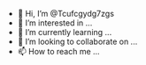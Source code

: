 - 👋 Hi, I’m @Tcufcgydg7zgs
- 👀 I’m interested in ...
- 🌱 I’m currently learning ...
- 💞️ I’m looking to collaborate on ...
- 📫 How to reach me ...

<!---
Tcufcgydg7zgs/Tcufcgydg7zgs is a ✨ special ✨ repository because its `README.md` (this file) appears on your GitHub profile.
You can click the Preview link to take a look at your changes.
--->
